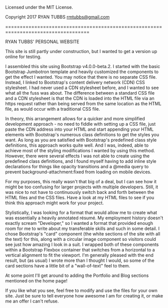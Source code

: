 Licensed under the MIT License. 

Copyright 2017 RYAN TUBBS rmtubbs@gmail.com 

===================================================================================

RYAN TUBBS' PERSONAL WEBSITE

This site is still partly under construction, but I wanted to get a version up online 
for testing. 

I assembled this site using Bootstrap v4.0.0-beta.2. I started with the basic Bootstrap Jumbotron
template and heavily customized the components to get the effect I wanted. You may notice that there is 
no separate CSS file. Instead, I linked to Bootstrap's content delivery network (CDN) CSS stylesheet. 
I had never used a CDN stylesheet before, and I wanted to see what all the fuss was about. The difference 
between a standard CSS file and a CDN stylesheet is that the CDN is loaded into the HTML file via an 
https request rather than being served from the same location as the HTML file, as would occur with a 
traditional CSS file. 

In theory, this arrangement allows for a quicker and more simplified development approach - no need to fiddle 
with setting up a CSS file, just paste the CDN address into your HTML <head> and start appending your
HTML elements with Bootstrap's numerous class definitions to get the styles you want. As long as you are 
satisfied with Bootstrap's predefined class style definitions, this approach works quite well. And I was,
indeed, able to achieve most of the styling modifications I wanted by using this method. However, there 
were several effects I was not able to create using the predefined class definitions, and I found myself
having to add inline style declarations for things like opacity transitions and a @media query to prevent 
background-attachment:fixed from loading on mobile devices. 

For my purposes, this really wasn't that big of a deal, but I can see how it might be too confusing for 
larger projects with multiple developers. Still, it was nice to not have to continuously switch back and 
forth between the HTML files and the CSS files. Have a look at my HTML files to see if you think this 
approach might work for your project. 

Stylistically, I was looking for a format that would allow me to create what was essentially a heavily 
annotated résumé. My employment history doesn't exactly scream "Developer," so I wanted a format that 
provided enough room for me to write about my transferable skills and such in some detail. I chose 
Bootstrap's "card" component (the white sections of the site with all the text) for this, along with a 
circular image component so visitors could see just how amazing I look in a suit. I wrapped both of these
components within a Bootstrap Flexbox container that switches from a horizontal to a vertical alignment to
fit the viewport. I'm generally pleased with the end result, but (as usual) I wrote more than I thought I would, 
so some of the card sections have a little bit of a "wall-of-text" feel to them. 

At some point I'll get around to adding the Portfolio and Blog sections mentioned on the home page! 

If you like what you see, feel free to modify and use the files for your own site. Just be sure to tell
everyone how awesome I am for creating it, or make me an offer I can't refuse.  


